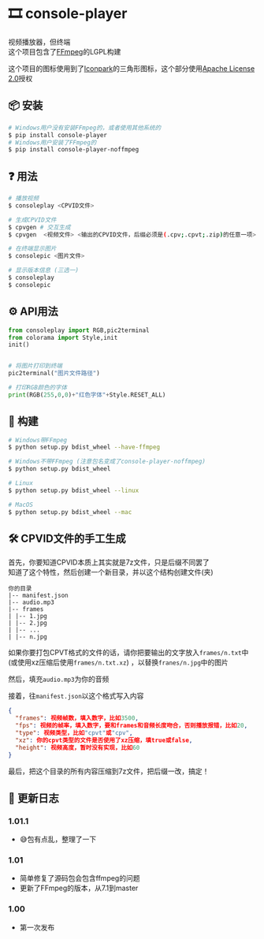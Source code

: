 # 🎞️ console-player
视频播放器，但终端  
这个项目包含了[FFmpeg](https://ffmpeg.org/)的LGPL构建

这个项目的图标使用到了[Iconpark](https://iconpark.oceanengine.com/official)的三角形图标，这个部分使用[Apache License 2.0](https://www.apache.org/licenses/LICENSE-2.0)授权

## 📦 安装
```bash
# Windows用户没有安装FFmpeg的，或者使用其他系统的
$ pip install console-player
# Windows用户安装了FFmpeg的
$ pip install console-player-noffmpeg
```

## ❓ 用法
```bash
# 播放视频
$ consoleplay <CPVID文件>

# 生成CPVID文件
$ cpvgen # 交互生成
$ cpvgen  <视频文件> <输出的CPVID文件，后缀必须是(.cpv;.cpvt;.zip)的任意一项> # 不让你选择文件的交互生成

# 在终端显示图片
$ consolepic <图片文件>

# 显示版本信息 (三选一)
$ consoleplay
$ consolepic
```

## ⚙️ API用法
```python
from consoleplay import RGB,pic2terminal
from colorama import Style,init
init()


# 将图片打印到终端
pic2terminal("图片文件路径")

# 打印RGB颜色的字体
print(RGB(255,0,0)+"红色字体"+Style.RESET_ALL)
```

## 🔨 构建
```bash
# Windows带FFmpeg
$ python setup.py bdist_wheel --have-ffmpeg

# Windows不带FFmpeg (注意包名变成了console-player-noffmpeg)
$ python setup.py bdist_wheel

# Linux
$ python setup.py bdist_wheel --linux

# MacOS
$ python setup.py bdist_wheel --mac
```

## 🛠️ CPVID文件的手工生成
首先，你要知道CPVID本质上其实就是7z文件，只是后缀不同罢了  
知道了这个特性，然后创建一个新目录，并以这个结构创建文件(夹)

```
你的目录
|-- manifest.json
|-- audio.mp3
|-- frames
| |-- 1.jpg
| |-- 2.jpg
| |-- ...
| |-- n.jpg
```

如果你要打包CPVT格式的文件的话，请你把要输出的文字放入`frames/n.txt`中 (或使用xz压缩后使用`frames/n.txt.xz`) ，以替换`franes/n.jpg`中的图片  

然后，填充`audio.mp3`为你的音频

接着，往`manifest.json`以这个格式写入内容  
```json
{
  "frames": 视频帧数，填入数字，比如3500,
  "fps": 视频的帧率，填入数字，要和frames和音频长度吻合，否则播放报错，比如20,
  "type": 视频类型，比如"cpvt"或"cpv",
  "xz": 你的cpvt类型的文件是否使用了xz压缩，填true或false,
  "height": 视频高度，暂时没有实现，比如60
}
```

最后，把这个目录的所有内容压缩到7z文件，把后缀一改，搞定！

## 📝 更新日志
### 1.01.1
- 😅包有点乱，整理了一下

### 1.01
- 简单修复了源码包会包含ffmpeg的问题
- 更新了FFmpeg的版本，从7.1到master

### 1.00
- 第一次发布